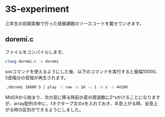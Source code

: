# 3S-experiment
三年生の前期実験で行った発展課題のソースコードを載せていきます。  
## doremi.c  
ファイルをコンパイルします。  
```bash  
clang doremi.c -o doremi  
```  
soxコマンドを使えるようにした後、以下のコマンドを実行すると振幅10000、5音階分の音階が再生されます。  
```bash
./doremi 10000 5 | play -t raw -b 16 -c 1 -e s -r 44100 -
```  
Mid2Aから始まり、次の音に移る時前の音の周波数に2^xかけることになりますが、array配列の中に、1オクターブ文のxを入れておき、半音上がる時、全音上がる時の区別ができるようにしました。  
